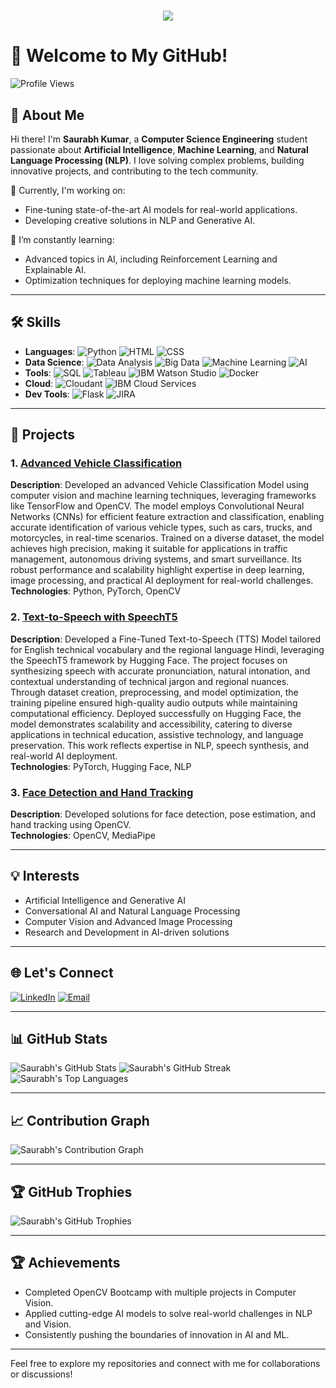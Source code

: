 <h1 align="center" style="color: #b22222; text-shadow: 2px 2px 5px #FF7F7F;">
    <img src="https://readme-typing-svg.herokuapp.com/?font=Orbitron&size=35&color=ff0000&center=true&vCenter=true&width=500&height=70&duration=4000&lines=Hi+There!+👋;+I'm+Saurabh+Kumar!;" />
</h1>

# 👋 Welcome to My GitHub!  

![Profile Views](https://komarev.com/ghpvc/?username=Saurabh-Kumar-0&color=blue&style=flat-square)

## 🌟 About Me  
Hi there! I'm **Saurabh Kumar**, a **Computer Science Engineering** student passionate about **Artificial Intelligence**, **Machine Learning**, and **Natural Language Processing (NLP)**. I love solving complex problems, building innovative projects, and contributing to the tech community.  

🔭 Currently, I'm working on:  
- Fine-tuning state-of-the-art AI models for real-world applications.  
- Developing creative solutions in NLP and Generative AI.  

🌱 I’m constantly learning:  
- Advanced topics in AI, including Reinforcement Learning and Explainable AI.  
- Optimization techniques for deploying machine learning models.  

---

## 🛠️ Skills  
- **Languages**: ![Python](https://img.shields.io/badge/-Python-3776AB?style=flat-square&logo=python&logoColor=white) ![HTML](https://img.shields.io/badge/-HTML-E34F26?style=flat-square&logo=html5&logoColor=white) ![CSS](https://img.shields.io/badge/-CSS-1572B6?style=flat-square&logo=css3&logoColor=white)
- **Data Science**: ![Data Analysis](https://img.shields.io/badge/-Data%20Analysis-1D2C4C?style=flat-square&logo=databricks&logoColor=white) ![Big Data](https://img.shields.io/badge/-Big%20Data-FF6F00?style=flat-square&logo=apache-spark&logoColor=white) ![Machine Learning](https://img.shields.io/badge/-Machine%20Learning-007ACC?style=flat-square&logo=tensorflow&logoColor=white) ![AI](https://img.shields.io/badge/-AI-2C6BC5?style=flat-square&logo=ai&logoColor=white)
- **Tools**: ![SQL](https://img.shields.io/badge/-SQL-4479A1?style=flat-square&logo=postgresql&logoColor=white) ![Tableau](https://img.shields.io/badge/-Tableau-E97627?style=flat-square&logo=tableau&logoColor=white) ![IBM Watson Studio](https://img.shields.io/badge/-IBM%20Watson-0530AD?style=flat-square&logo=ibm&logoColor=white) ![Docker](https://img.shields.io/badge/-Docker-2496ED?style=flat-square&logo=docker&logoColor=white)
- **Cloud**: ![Cloudant](https://img.shields.io/badge/-Cloudant-141D9E?style=flat-square&logo=ibm-cloud&logoColor=white) ![IBM Cloud Services](https://img.shields.io/badge/-IBM%20Cloud-1261FE?style=flat-square&logo=ibm-cloud&logoColor=white)
- **Dev Tools**: ![Flask](https://img.shields.io/badge/-Flask-000000?style=flat-square&logo=flask&logoColor=white) ![JIRA](https://img.shields.io/badge/-JIRA-0052CC?style=flat-square&logo=jira&logoColor=white)

---

## 🚀 Projects  
### 1. [Advanced Vehicle Classification](https://github.com/YourRepoLink)  
**Description**: Developed an advanced Vehicle Classification Model using computer vision and machine learning techniques, leveraging frameworks like TensorFlow and OpenCV. The model employs Convolutional Neural Networks (CNNs) for efficient feature extraction and classification, enabling accurate identification of various vehicle types, such as cars, trucks, and motorcycles, in real-time scenarios. Trained on a diverse dataset, the model achieves high precision, making it suitable for applications in traffic management, autonomous driving systems, and smart surveillance. Its robust performance and scalability highlight expertise in deep learning, image processing, and practical AI deployment for real-world challenges.
**Technologies**: Python, PyTorch, OpenCV  

### 2. [Text-to-Speech with SpeechT5](https://github.com/Saurabh-Kumar-0/Text_To_Speech_Model_For_Regional_Language)  
**Description**: Developed a Fine-Tuned Text-to-Speech (TTS) Model tailored for English technical vocabulary and the regional language Hindi, leveraging the SpeechT5 framework by Hugging Face. The project focuses on synthesizing speech with accurate pronunciation, natural intonation, and contextual understanding of technical jargon and regional nuances. Through dataset creation, preprocessing, and model optimization, the training pipeline ensured high-quality audio outputs while maintaining computational efficiency. Deployed successfully on Hugging Face, the model demonstrates scalability and accessibility, catering to diverse applications in technical education, assistive technology, and language preservation. This work reflects expertise in NLP, speech synthesis, and real-world AI deployment.  
**Technologies**: PyTorch, Hugging Face, NLP  

### 3. [Face Detection and Hand Tracking](https://github.com/YourRepoLink)  
**Description**: Developed solutions for face detection, pose estimation, and hand tracking using OpenCV.  
**Technologies**: OpenCV, MediaPipe  

---

## 💡 Interests  
- Artificial Intelligence and Generative AI  
- Conversational AI and Natural Language Processing  
- Computer Vision and Advanced Image Processing  
- Research and Development in AI-driven solutions  

---

## 🌐 Let's Connect  
[![LinkedIn](https://img.shields.io/badge/-LinkedIn-0077B5?style=for-the-badge&logo=linkedin&logoColor=white)](https://linkedin.com/in/saurabh-kumar-o7o3)
[![Email](https://img.shields.io/badge/-Email-D14836?style=for-the-badge&logo=gmail&logoColor=white)](mailto:slsaurabh1234567890@gmail.com)  

---

## 📊 GitHub Stats  
![Saurabh's GitHub Stats](https://github-readme-stats.vercel.app/api?username=Saurabh-Kumar-0&show_icons=true&theme=radical)
![Saurabh's GitHub Streak](https://github-readme-streak-stats.herokuapp.com/?user=Saurabh-Kumar-0&theme=radical)
![Saurabh's Top Languages](https://github-readme-stats.vercel.app/api/top-langs/?username=Saurabh-Kumar-0&layout=compact&theme=radical)

---

## 📈 Contribution Graph
![Saurabh's Contribution Graph](https://github-readme-activity-graph.vercel.app/graph?username=Saurabh-Kumar-0&theme=radical)

---

## 🏆 GitHub Trophies
![Saurabh's GitHub Trophies](https://github-profile-trophy.vercel.app/?username=Saurabh-Kumar-0&theme=radical&no-frame=true&margin-w=15&margin-h=15)

---

## 🏆 Achievements  
- Completed OpenCV Bootcamp with multiple projects in Computer Vision.  
- Applied cutting-edge AI models to solve real-world challenges in NLP and Vision.  
- Consistently pushing the boundaries of innovation in AI and ML.

---

Feel free to explore my repositories and connect with me for collaborations or discussions!
